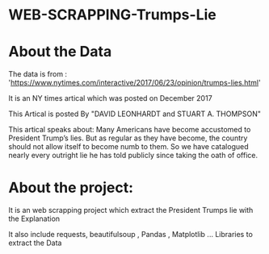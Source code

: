 # WEB-SCRAPPING-Trumps-Lie

# About the Data

The data is from : 'https://www.nytimes.com/interactive/2017/06/23/opinion/trumps-lies.html'

It is an NY times artical which was posted on December 2017

This Artical is posted By "DAVID LEONHARDT and STUART A. THOMPSON"

This artical speaks about: 
Many Americans have become accustomed to President Trump’s lies. But as regular as they have become, the country should not allow itself to become numb to them. So we have catalogued nearly every outright lie he has told publicly since taking the oath of office.


# About the project:

It is an web scrapping project which extract the President Trumps lie with the Explanation	

It also include requests, beautifulsoup , Pandas , Matplotlib ... Libraries to extract the Data
